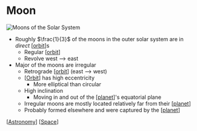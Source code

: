 # Moon

![Moons of the Solar System](/assets/second-brain/2020-11-30-10-59-30.png)

- Roughly $\frac{1}{3}$ of the moons in the outer solar system are in *direct* [[orbit]]s
  - Regular [[orbit]]
  - Revolve west --> east
- Major of the moons are irregular
  - Retrograde [[orbit]] (east --> west)
  - [[Orbit]] has high eccentricity
    - More elliptical than circular
  - High inclination
    - Moving in and out of the [[planet]]'s equatorial plane
  - Irregular moons are mostly located relatively far from their [[planet]]
  - Probably formed elsewhere and were captured by the [[planet]]

[[Astronomy]] [[Space]]

[//begin]: # "Autogenerated link references for markdown compatibility"
[orbit]: orbit "Orbit"
[planet]: planet "Planet"
[astronomy]: astronomy "Astronomy"
[space]: space "Space"
[//end]: # "Autogenerated link references"